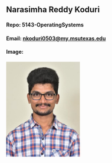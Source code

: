 ## Narasimha Reddy Koduri
#### Repo: 5143-OperatingSystems
#### Email: nkoduri0503@my.msutexas.edu
#### Image:
<img src="https://github.com/knreddy03/3013-Algorithms/blob/main/passport photo.jpg" width="200">
